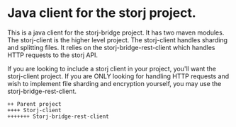 # Java client for the storj project.

This is a java client for the storj-bridge project. It has two maven modules.
The storj-client is the higher level project. The storj-client handles sharding and splitting files.
It relies on the storj-bridge-rest-client which handles HTTP requests to the storj API.

If you are looking to include a storj client in your project, you'll want the storj-client project. 
If you are ONLY looking for handling HTTP requests and wish to implement file sharding and encryption yourself, you may use the storj-bridge-rest-client.
```
++ Parent project
++++ Storj-client
+++++++ Storj-bridge-rest-client
```
